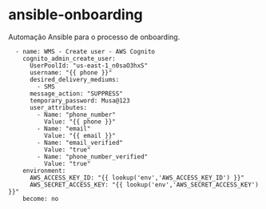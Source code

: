 # ansible-onboarding
Automação Ansible para o processo de onboarding.

      - name: WMS - Create user - AWS Cognito
        cognito_admin_create_user:
          UserPoolId: "us-east-1_n0saO3hxS"
          username: "{{ phone }}"
          desired_delivery_mediums:
            - SMS
          message_action: "SUPPRESS"
          temporary_password: Musa@123
          user_attributes:
            - Name: "phone_number"
              Value: "{{ phone }}"
            - Name: "email"
              Value: "{{ email }}"
            - Name: "email_verified"
              Value: "true"
            - Name: "phone_number_verified"
              Value: "true"
        environment:
          AWS_ACCESS_KEY_ID: "{{ lookup('env','AWS_ACCESS_KEY_ID') }}"
          AWS_SECRET_ACCESS_KEY: "{{ lookup('env','AWS_SECRET_ACCESS_KEY') }}"
        become: no
